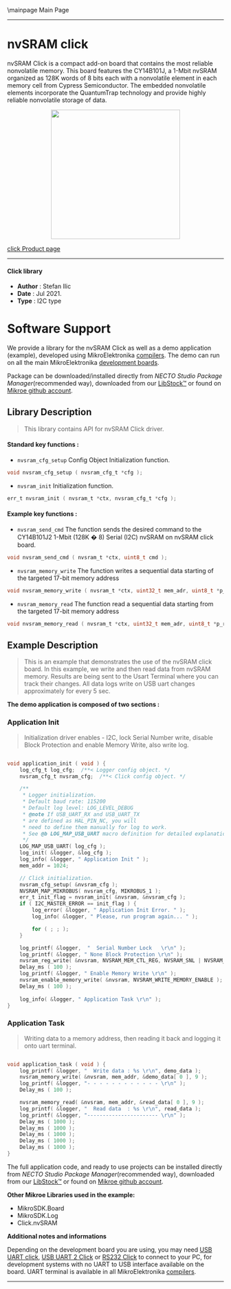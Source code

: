 \mainpage Main Page

---
# nvSRAM click

nvSRAM Click is a compact add-on board that contains the most reliable nonvolatile memory. This board features the CY14B101J, a 1-Mbit nvSRAM organized as 128K words of 8 bits each with a nonvolatile element in each memory cell from Cypress Semiconductor. The embedded nonvolatile elements incorporate the QuantumTrap technology and provide highly reliable nonvolatile storage of data.

<p align="center">
  <img src="https://download.mikroe.com/images/click_for_ide/nvsram_click.png" height=300px>
</p>

[click Product page](https://www.mikroe.com/nvsram-click)

---


#### Click library

- **Author**        : Stefan Ilic
- **Date**          : Jul 2021.
- **Type**          : I2C type


# Software Support

We provide a library for the nvSRAM Click
as well as a demo application (example), developed using MikroElektronika
[compilers](https://www.mikroe.com/necto-studio).
The demo can run on all the main MikroElektronika [development boards](https://www.mikroe.com/development-boards).

Package can be downloaded/installed directly from *NECTO Studio Package Manager*(recommended way), downloaded from our [LibStock&trade;](https://libstock.mikroe.com) or found on [Mikroe github account](https://github.com/MikroElektronika/mikrosdk_click_v2/tree/master/clicks).

## Library Description

> This library contains API for nvSRAM Click driver.

#### Standard key functions :

- `nvsram_cfg_setup` Config Object Initialization function.
```c
void nvsram_cfg_setup ( nvsram_cfg_t *cfg );
```

- `nvsram_init` Initialization function.
```c
err_t nvsram_init ( nvsram_t *ctx, nvsram_cfg_t *cfg );
```

#### Example key functions :

- `nvsram_send_cmd` The function sends the desired command to the CY14B101J2 1-Mbit (128K � 8) Serial (I2C) nvSRAM on nvSRAM click board.
```c
void nvsram_send_cmd ( nvsram_t *ctx, uint8_t cmd );
```

- `nvsram_memory_write` The function writes a sequential data starting of the targeted 17-bit memory address
```c
void nvsram_memory_write ( nvsram_t *ctx, uint32_t mem_adr, uint8_t *p_tx_data, uint16_t n_bytes );
```

- `nvsram_memory_read` The function read a sequential data starting from the targeted 17-bit memory address
```c
void nvsram_memory_read ( nvsram_t *ctx, uint32_t mem_adr, uint8_t *p_rx_data, uint16_t n_bytes );
```

## Example Description

> This is an example that demonstrates the use of the nvSRAM click board. In this example, we write and then read data from nvSRAM memory. Results are being sent to the Usart Terminal where you can track their changes. All data logs write on USB uart changes approximately for every 5 sec.

**The demo application is composed of two sections :**

### Application Init

> Initialization driver enables - I2C, lock Serial Number write, disable Block Protection and enable Memory Write, also write log.

```c

void application_init ( void ) {
    log_cfg_t log_cfg;  /**< Logger config object. */
    nvsram_cfg_t nvsram_cfg;  /**< Click config object. */

    /** 
     * Logger initialization.
     * Default baud rate: 115200
     * Default log level: LOG_LEVEL_DEBUG
     * @note If USB_UART_RX and USB_UART_TX 
     * are defined as HAL_PIN_NC, you will 
     * need to define them manually for log to work. 
     * See @b LOG_MAP_USB_UART macro definition for detailed explanation.
     */
    LOG_MAP_USB_UART( log_cfg );
    log_init( &logger, &log_cfg );
    log_info( &logger, " Application Init " );
    mem_addr = 1024;

    // Click initialization.
    nvsram_cfg_setup( &nvsram_cfg );
    NVSRAM_MAP_MIKROBUS( nvsram_cfg, MIKROBUS_1 );
    err_t init_flag = nvsram_init( &nvsram, &nvsram_cfg );
    if ( I2C_MASTER_ERROR == init_flag ) {
        log_error( &logger, " Application Init Error. " );
        log_info( &logger, " Please, run program again... " );

        for ( ; ; );
    }

    log_printf( &logger,  "  Serial Number Lock   \r\n" );
    log_printf( &logger, " None Block Protection \r\n" );
    nvsram_reg_write( &nvsram, NVSRAM_MEM_CTL_REG, NVSRAM_SNL | NVSRAM_BP_NONE );
    Delay_ms ( 100 );
    log_printf( &logger, " Enable Memory Write \r\n" );
    nvsram_enable_memory_write( &nvsram, NVSRAM_WRITE_MEMORY_ENABLE );
    Delay_ms ( 100 );
    
    log_info( &logger, " Application Task \r\n" );
}

```

### Application Task

> Writing data to a memory address, then reading it back and logging it onto uart terminal.

```c

void application_task ( void ) {
    log_printf( &logger, "  Write data : %s \r\n", demo_data );
    nvsram_memory_write( &nvsram, mem_addr, &demo_data[ 0 ], 9 );
    log_printf( &logger, "- - - - - - - - - - - - \r\n" );
    Delay_ms ( 100 );

    nvsram_memory_read( &nvsram, mem_addr, &read_data[ 0 ], 9 );
    log_printf( &logger, "  Read data  : %s \r\n", read_data );
    log_printf( &logger, "----------------------- \r\n" );
    Delay_ms ( 1000 );
    Delay_ms ( 1000 );
    Delay_ms ( 1000 );
    Delay_ms ( 1000 );
    Delay_ms ( 1000 );
}

```


The full application code, and ready to use projects can be installed directly from *NECTO Studio Package Manager*(recommended way), downloaded from our [LibStock&trade;](https://libstock.mikroe.com) or found on [Mikroe github account](https://github.com/MikroElektronika/mikrosdk_click_v2/tree/master/clicks).

**Other Mikroe Libraries used in the example:**

- MikroSDK.Board
- MikroSDK.Log
- Click.nvSRAM

**Additional notes and informations**

Depending on the development board you are using, you may need
[USB UART click](https://www.mikroe.com/usb-uart-click),
[USB UART 2 Click](https://www.mikroe.com/usb-uart-2-click) or
[RS232 Click](https://www.mikroe.com/rs232-click) to connect to your PC, for
development systems with no UART to USB interface available on the board. UART
terminal is available in all MikroElektronika
[compilers](https://shop.mikroe.com/compilers).

---
